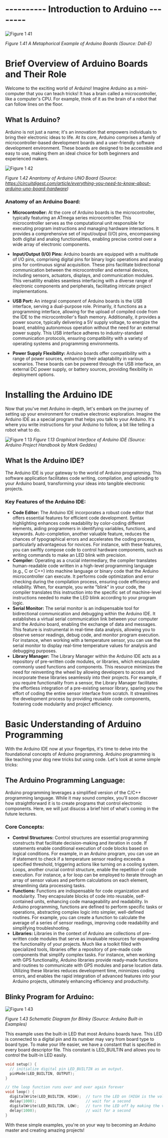 # ---------- Introduction to Arduino --------

![Figure 1 41](https://github.com/muneebmh/SIT111.github.io/assets/149995551/6d6837c6-baf5-4f07-9606-e127e449e67c)

*Figure 1.41 A Metaphorical Example of Arduino Boards (Source: Dall-E)*


# Brief Overview of Arduino Boards and Their Role
Welcome to the exciting world of Arduino! Imagine Arduino as a mini-computer that you can teach tricks! It has a brain called a microcontroller, like a computer's CPU. For example, think of it as the brain of a robot that can follow lines on the floor.

## What Is Arduino?
Arduino is not just a name; it's an innovation that empowers individuals to bring their electronic ideas to life. At its core, Arduino comprises a family of microcontroller-based development boards and a user-friendly software development environment. These boards are designed to be accessible and easy to use, making them an ideal choice for both beginners and experienced makers.

![Figure 1 42](https://github.com/muneebmh/SIT111.github.io/assets/149995551/9e0e8043-768b-4c6d-9e82-b05035535da5)
  
  *Figure 1.42 Anantomy of Arduino UNO Board (Source: https://circuitdigest.com/article/everything-you-need-to-know-about-arduino-uno-board-hardware)*

### Anatomy of an Arduino Board:
+ **Microcontroller:** At the core of Arduino boards is the microcontroller, typically featuring an ATmega series microcontroller. This microcontroller serves as the computational unit responsible for executing program instructions and managing hardware interactions. It provides a comprehensive set of input/output (I/O) pins, encompassing both digital and analog functionalities, enabling precise control over a wide array of electronic components.
  
+ **Input/Output (I/O) Pins:** Arduino boards are equipped with a multitude of I/O pins, comprising digital pins for binary logic operations and analog pins for continuous signal acquisition. These pins facilitate bidirectional communication between the microcontroller and external devices, including sensors, actuators, displays, and communication modules. This versatility enables seamless interfacing with a diverse range of electronic components and peripherals, facilitating intricate project implementations.
  
+ **USB Port:** An integral component of Arduino boards is the USB interface, serving a dual-purpose role. Primarily, it functions as a programming interface, allowing for the upload of compiled code from the IDE to the microcontroller's flash memory. Additionally, it provides a power source, typically delivering a 5V supply voltage, to energize the board, enabling autonomous operation without the need for an external power supply. This USB interface adheres to industry-standard communication protocols, ensuring compatibility with a variety of operating systems and programming environments.

+ **Power Supply Flexibility:** Arduino boards offer compatibility with a range of power sources, enhancing their adaptability in various scenarios. These boards can be powered through the USB interface, an external DC power supply, or battery sources, providing flexibility in deployment options. 


# Installing the Arduino IDE
Now that you've met Arduino in-depth, let's embark on the journey of setting up your environment for creative electronic exploration. Imagine the Arduino IDE as a special program that helps you talk to your Arduino. It's where you write instructions for your Arduino to follow, a bit like telling a robot what to do.

![Figure 1 13](https://github.com/muneebmh/SIT111.github.io/assets/149995551/da21875a-0b6f-43a6-aa89-a8f6296aabc1)
*Figure 1.13 Graphical Interface of Arduino IDE (Source: Arduino Project Handbook by Mark Geddes)*


## What Is the Arduino IDE?
The Arduino IDE is your gateway to the world of Arduino programming. This software application facilitates code writing, compilation, and uploading to your Arduino board, transforming your ideas into tangible electronic projects.
### Key Features of the Arduino IDE:
+ **Code Editor:** The Arduino IDE incorporates a robust code editor that offers essential features for efficient code development. Syntax highlighting enhances code readability by color-coding different elements, aiding programmers in identifying variables, functions, and keywords. Auto-completion, another valuable feature, reduces the chances of typographical errors and accelerates the coding process, particularly advantageous for novices. For instance, with these features, you can swiftly compose code to control hardware components, such as writing commands to make an LED blink with precision.
+ **Compiler:** Operating as a crucial intermediary, the compiler translates human-readable code written in a high-level programming language (e.g., C or C++) into machine language or binary code that the Arduino microcontroller can execute. It performs code optimization and error checking during the compilation process, ensuring code efficiency and reliability. When, for example, you write "blink" in your code, the compiler translates this instruction into the specific set of machine-level instructions needed to make the LED blink according to your program logic.
+ **Serial Monitor:** The serial monitor is an indispensable tool for bidirectional communication and debugging within the Arduino IDE. It establishes a virtual serial communication link between your computer and the Arduino board, enabling the exchange of data and messages. This feature is instrumental in real-time data analysis, allowing you to observe sensor readings, debug code, and monitor program execution. For instance, when working with a temperature sensor, you can use the serial monitor to display real-time temperature values for analysis and debugging purposes.
+ **Library Manager:** The Library Manager within the Arduino IDE acts as a repository of pre-written code modules, or libraries, which encapsulate commonly used functions and components. This resource minimizes the need for reinventing the wheel by allowing developers to access and incorporate these libraries seamlessly into their projects. For example, if you require functionality from a sensor, the Library Manager facilitates the effortless integration of a pre-existing sensor library, sparing you the effort of coding the entire sensor interface from scratch. It streamlines the development process by providing reusable code components, fostering code modularity and project efficiency.




# Basic Understanding of Arduino Programming
With the Arduino IDE now at your fingertips, it's time to delve into the foundational concepts of Arduino programming. Arduino programming is like teaching your dog new tricks but using code. Let's look at some simple tricks:

## The Arduino Programming Language:
Arduino programming leverages a simplified version of the C/C++ programming language. While it may sound complex, you'll soon discover how straightforward it is to create programs that control electronic components. Here, we will just disucss a brief hint of what's coming in the future lectures. 
### Core Concepts:
+ **Control Structures:** Control structures are essential programming constructs that facilitate decision-making and iteration in code. If statements enable conditional execution of code blocks based on logical conditions. For example, in an Arduino program, you can use an if statement to check if a temperature sensor reading exceeds a specified threshold, triggering actions like turning on a cooling system. Loops, another crucial control structure, enable the repetition of code execution. For instance, a for loop can be employed to iterate through an array of sensor values and perform calculations on each element, streamlining data processing tasks.
+ **Functions:** Functions are indispensable for code organization and modularity. They encapsulate blocks of code into reusable, self-contained units, enhancing code manageability and readability. In Arduino programming, functions are defined to perform specific tasks or operations, abstracting complex logic into simpler, well-defined routines. For example, you can create a function to calculate the average of a series of sensor readings, improving code readability and simplifying troubleshooting.
+ **Libraries:** Libraries in the context of Arduino are collections of pre-written code modules that serve as invaluable resources for expanding the functionality of your projects. Much like a toolkit filled with specialized tools, libraries offer a repository of pre-made code components that simplify complex tasks. For instance, when working with GPS functionality, Arduino libraries provide ready-made functions and routines to communicate with GPS modules and parse location data. Utilizing these libraries reduces development time, minimizes coding errors, and enables the rapid integration of advanced features into your Arduino projects, ultimately enhancing efficiency and productivity.

## Blinky Program for Arduino:

![Figure 1 43](https://github.com/muneebmh/SIT111.github.io/assets/149995551/8e69aa6c-f887-4879-9be4-c3b534085922)
 
 *Figure 1.43 Schematic Diagram for Blinky (Source: Arduino Built-in Examples)*

This example uses the built-in LED that most Arduino boards have. This LED is connected to a digital pin and its number may vary from board type to board type. To make your life easier, we have a constant that is specified in every board descriptor file. This constant is LED_BUILTIN and allows you to control the built-in LED easily. 

```cpp
void setup() {
  // initialize digital pin LED_BUILTIN as an output.
  pinMode(LED_BUILTIN, OUTPUT);
}

// the loop function runs over and over again forever
void loop() {
  digitalWrite(LED_BUILTIN, HIGH);  // turn the LED on (HIGH is the voltage level)
  delay(1000);                      // wait for a second
  digitalWrite(LED_BUILTIN, LOW);   // turn the LED off by making the voltage LOW
  delay(1000);                      // wait for a second
}
```

With these simple examples, you're on your way to becoming an Arduino master and creating amazing projects!
